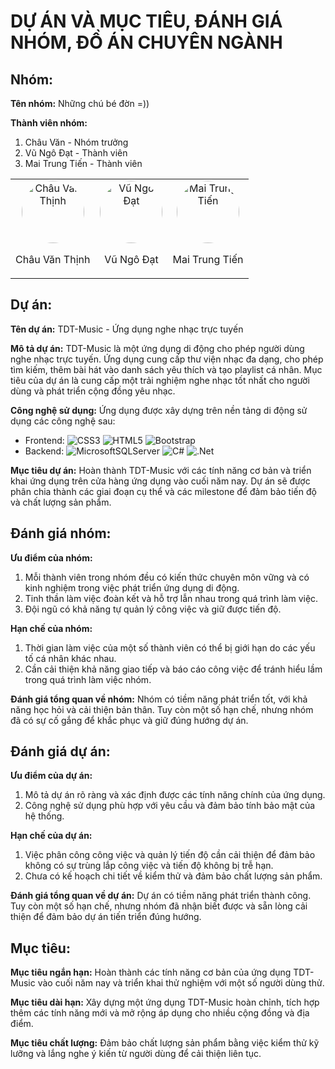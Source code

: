 # DỰ ÁN VÀ MỤC TIÊU,  ĐÁNH GIÁ NHÓM, ĐỒ ÁN CHUYÊN NGÀNH

## Nhóm:

**Tên nhóm:** Những chú bé đờn =))

**Thành viên nhóm:**
1. Châu Văn  - Nhóm trưởng
2. Vũ Ngô Đạt - Thành viên
3. Mai Trung Tiến - Thành viên


<table>
  <tr>
    <td style="text-align: center;">
      <img src="https://github.com/dat911zz/TDT-Music/assets/86876887/8bad29b9-e50b-49c1-b478-391fe8bb4418" alt="Châu Văn Thịnh" width="100" style="border-radius: 50%;">
      <p>Châu Văn Thịnh</p>
    </td>
    <td style="text-align: center;">
      <img src="https://github.com/dat911zz/TDT-Music/assets/86876887/dcb4c9d2-aaf2-4915-a040-9a63220bd4d7" alt="Vũ Ngô Đạt" width="100" style="border-radius: 50%;">
      <p>Vũ Ngô Đạt</p>
    </td>
    <td style="text-align: center;">
      <img src="https://github.com/dat911zz/TDT-Music/assets/86876887/df9e7dcb-d542-42ab-a87a-a2466f903516" alt="Mai Trung Tiến" width="100" style="border-radius: 50%;">
      <p>Mai Trung Tiến</p>
    </td>
  </tr>
</table>

## Dự án:

**Tên dự án:** TDT-Music - Ứng dụng nghe nhạc trực tuyến

**Mô tả dự án:** TDT-Music là một ứng dụng di động cho phép người dùng nghe nhạc trực tuyến. Ứng dụng cung cấp thư viện nhạc đa dạng, cho phép tìm kiếm, thêm bài hát vào danh sách yêu thích và tạo playlist cá nhân. Mục tiêu của dự án là cung cấp một trải nghiệm nghe nhạc tốt nhất cho người dùng và phát triển cộng đồng yêu nhạc.

**Công nghệ sử dụng:** Ứng dụng được xây dựng trên nền tảng di động sử dụng các công nghệ sau:
- Frontend: ![CSS3](https://img.shields.io/badge/css3-%231572B6.svg?style=flat&logo=css3&logoColor=white) ![HTML5](https://img.shields.io/badge/html5-%23E34F26.svg?style=flat&logo=html5&logoColor=white) ![Bootstrap](https://img.shields.io/badge/bootstrap-%23563D7C.svg?style=flat&logo=bootstrap&logoColor=white)
- Backend: ![MicrosoftSQLServer](https://img.shields.io/badge/Microsoft%20SQL%20Sever-CC2927?style=flat&logo=microsoft%20sql%20server&logoColor=white) ![C#](https://img.shields.io/badge/c%23-%23239120.svg?style=flat&logo=c-sharp&logoColor=white) ![.Net](https://img.shields.io/badge/.NET-5C2D91?style=flat&logo=.net&logoColor=white)

**Mục tiêu dự án:** Hoàn thành TDT-Music với các tính năng cơ bản và triển khai ứng dụng trên cửa hàng ứng dụng vào cuối năm nay. Dự án sẽ được phân chia thành các giai đoạn cụ thể và các milestone để đảm bảo tiến độ và chất lượng sản phẩm.

## Đánh giá nhóm:

**Ưu điểm của nhóm:**
1. Mỗi thành viên trong nhóm đều có kiến thức chuyên môn vững và có kinh nghiệm trong việc phát triển ứng dụng di động.
2. Tinh thần làm việc đoàn kết và hỗ trợ lẫn nhau trong quá trình làm việc.
3. Đội ngũ có khả năng tự quản lý công việc và giữ được tiến độ.

**Hạn chế của nhóm:**
1. Thời gian làm việc của một số thành viên có thể bị giới hạn do các yếu tố cá nhân khác nhau.
2. Cần cải thiện khả năng giao tiếp và báo cáo công việc để tránh hiểu lầm trong quá trình làm việc nhóm.

**Đánh giá tổng quan về nhóm:** Nhóm có tiềm năng phát triển tốt, với khả năng học hỏi và cải thiện bản thân. Tuy còn một số hạn chế, nhưng nhóm đã có sự cố gắng để khắc phục và giữ đúng hướng dự án.

## Đánh giá dự án:

**Ưu điểm của dự án:**
1. Mô tả dự án rõ ràng và xác định được các tính năng chính của ứng dụng.
2. Công nghệ sử dụng phù hợp với yêu cầu và đảm bảo tính bảo mật của hệ thống.

**Hạn chế của dự án:**
1. Việc phân công công việc và quản lý tiến độ cần cải thiện để đảm bảo không có sự trùng lắp công việc và tiến độ không bị trễ hạn.
2. Chưa có kế hoạch chi tiết về kiểm thử và đảm bảo chất lượng sản phẩm.

**Đánh giá tổng quan về dự án:** Dự án có tiềm năng phát triển thành công. Tuy còn một số hạn chế, nhưng nhóm đã nhận biết được và sẵn lòng cải thiện để đảm bảo dự án tiến triển đúng hướng.

## Mục tiêu:

**Mục tiêu ngắn hạn:** Hoàn thành các tính năng cơ bản của ứng dụng TDT-Music vào cuối năm nay và triển khai thử nghiệm với một số người dùng thử.

**Mục tiêu dài hạn:** Xây dựng một ứng dụng TDT-Music hoàn chỉnh, tích hợp thêm các tính năng mới và mở rộng áp dụng cho nhiều cộng đồng và địa điểm.

**Mục tiêu chất lượng:** Đảm bảo chất lượng sản phẩm bằng việc kiểm thử kỹ lưỡng và lắng nghe ý kiến từ người dùng để cải thiện liên tục.

